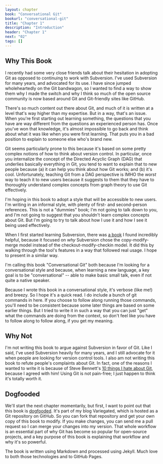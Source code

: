 ```yaml
---
layout: chapter
book: "Conversational Git"
bookurl: "conversational-git"
title: "Chapter 1"
description: "Introduction"
header: "Chapter 1"
next: "02"
tags: []
---
```


Why This Book
-------------

I recently had some very close friends talk about their hesitation in adopting Git as
opposed to continuing to work with Subversion. I've used Subversion for many
years, and advocated for its use. I have since jumped wholeheartedly on the
Git bandwagon, so I wanted to find a way to show them why I made the switch and
why I think so much of the open source community is now based around Git and
Git-friendly sites like GitHub.

There's so much content out there about Git, and much of it is written at a level that's
way higher than my expertise. But in a way, that's an issue. When you're first starting
out learning something, the questions that you have are way different from the questions
an experienced person has. Once you've won that knowledge, it's almost impossible to go
back and think about what it was like when you were first learning. That puts you in a
bad position to explain to someone else who's brand new.

Git seems particularly prone to this because it's based on some pretty complex notions
of how to think about version control. In particular, once you internalize the concept 
of the Directed Acyclic Graph (DAG) that underlies basically everything in Git, you tend
to want to explain that to new people because (a) it can help you think about how Git works;
and (b) it's cool. Unfortunately, teaching Git from a DAG perspective is IMHO the *worst*
way to teach it to new users because it suggests to them that they have to thoroughly
understand complex concepts from graph theory to use Git effectively.

I'm hoping in this book to adopt a style that will be accessible to new users.
I'm writing in an informal style, with plenty of first- and second-person
references.  This is not a "dummies" book; I'm not going to talk down to you,
and I'm not going to suggest that you shouldn't learn complex concepts about
Git. But I'm going to try to talk about how I use it and how I see it being
used effectively.

When I first started learning Subversion, there was [a book][svnbook] I found incredibly
helpful, because it focused on *why* Subversion chose the copy-modify-merge model instead
of the checkout-modify-checkin model. It did this by walking through the tool's features
in a way that followed real usage. I hope to present in a similar way.

[svnbook]:http://svnbook.red-bean.com/

I'm calling this book "Conversational Git" both because I'm looking for a conversational
style and because, when learning a new language, a key goal is to be "conversational" --
able to make basic small talk, even if not quite a native speaker.

Because I wrote this book in a conversational style, it's verbose (like me!) and breezy.
So I hope it's a quick read. I do include a bunch of git commands in here. If you choose
to follow along running those commands, you'll need to be consistent because some
later things are based on some earlier things. But I tried to write it in such a way
that you can just "get" what the commands are doing from the context, so don't feel
like you have to follow along to follow along, if you get my meaning.

Why Not
-------

I'm not writing this book to argue against Subversion in favor of Git. Like I
said, I've used Subversion heavily for many years, and I still advocate for it
when people are looking for version control tools. I also am not writing this
book to refute people's complaints about Git. In fact, one of the reasons I
wanted to write it is because of Steve Bennett's [10 things I hate about
Git][bennett], because I agreed with him! Using Git is not pain-free; I just
happen to think it's totally worth it.

[bennett]:http://steveko.wordpress.com/2012/02/24/10-things-i-hate-about-git/

Dogfooded
---------

We'll start the next chapter momentarily, but first, I want to point out that this
book is [dogfooded][]. It's part of my blog Variegated, which is hosted as a Git
repository on GitHub. So you can fork that repository and get your own copy of
this book to modify. If you make changes, you can send me a pull request so I
can merge your changes into my version. That whole workflow is an essential part
of why Git has become so popular for open-source projects, and a key purpose of this
book is explaining that workflow and why it's so powerful.

The book is written using Markdown and processed using Jekyll. Much love to both
those technologies and to GitHub Pages.

[dogfooded]:http://en.wikipedia.org/wiki/Eating_your_own_dog_food

